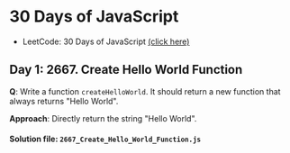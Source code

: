 # 30 Days of JavaScript

- LeetCode: 30 Days of JavaScript [(click here)](https://leetcode.com/studyplan/30-days-of-javascript/)

## Day 1: 2667. Create Hello World Function

**Q**: Write a function `createHelloWorld`. It should return a new function that always returns "Hello World".

**Approach**: Directly return the string "Hello World".

#### Solution file: `2667_Create_Hello_World_Function.js`
